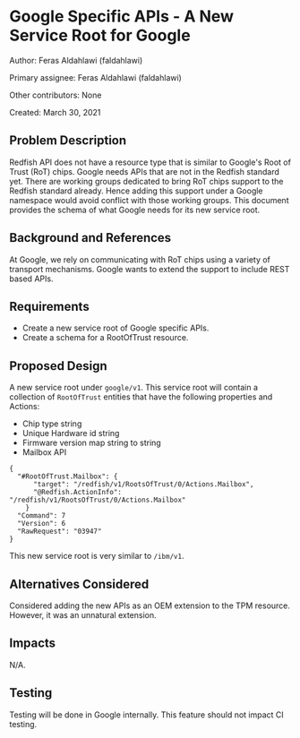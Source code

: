 # Google Specific APIs - A New Service Root for Google

Author:
 Feras Aldahlawi (faldahlawi)

Primary assignee:
 Feras Aldahlawi (faldahlawi)

Other contributors:
  None

Created:
 March 30, 2021

## Problem Description
Redfish API does not have a resource type that is similar to Google's Root of Trust (RoT) chips. Google needs APIs that are not in the Redfish standard yet. There are working groups dedicated to bring RoT chips support to the Redfish standard already. Hence adding this support under a Google namespace would avoid conflict with those working groups. This document provides the schema of what Google needs for its new service root.

## Background and References
At Google, we rely on communicating with RoT chips using a variety of transport mechanisms. Google wants to extend the support to include REST based APIs.

## Requirements
- Create a new service root of Google specific APIs.
- Create a schema for a RootOfTrust resource.

## Proposed Design
A new service root under `google/v1`. This service root will contain a collection of `RootOfTrust` entities that have the following properties and Actions:
- Chip type string
- Unique Hardware id string
- Firmware version map string to string
- Mailbox API
```
{
  "#RootOfTrust.Mailbox": {
      "target": "/redfish/v1/RootsOfTrust/0/Actions.Mailbox",
      "@Redfish.ActionInfo": "/redfish/v1/RootsOfTrust/0/Actions.Mailbox"
    }
  "Command": 7
  "Version": 6
  "RawRequest": "03947"
}
```

This new service root is very similar to `/ibm/v1`.

## Alternatives Considered
Considered adding the new APIs as an OEM extension to the TPM resource. However, it was an unnatural extension.

## Impacts
N/A.

## Testing
Testing will be done in Google internally. This feature should not impact CI testing.
